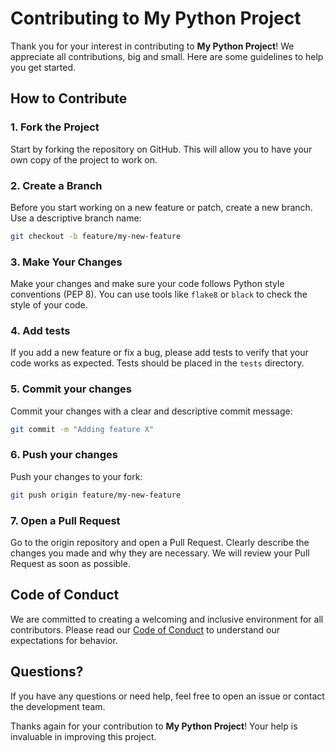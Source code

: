 <!--Voici un exemple de `CONTRIBUTING.md` qui suit les bonnes pratiques pour un projet
 Python :
-->

# Contributing to My Python Project

Thank you for your interest in contributing to **My Python Project**! We appreciate all contributions, big and small. Here are some guidelines to help you get started.

## How to Contribute

### 1. Fork the Project

Start by forking the repository on GitHub. This will allow you to have your own copy of the project to work on.

### 2. Create a Branch

Before you start working on a new feature or patch, create a new branch. Use a descriptive branch name:

```bash
git checkout -b feature/my-new-feature
```

### 3. Make Your Changes

Make your changes and make sure your code follows Python style conventions (PEP 8). You can use tools like `flake8` or `black` to check the style of your code.

### 4. Add tests

If you add a new feature or fix a bug, please add tests to verify that your code works as expected. Tests should be placed in the `tests` directory.

### 5. Commit your changes

Commit your changes with a clear and descriptive commit message:

```bash
git commit -m "Adding feature X"
```

### 6. Push your changes

Push your changes to your fork:

```bash
git push origin feature/my-new-feature
```

### 7. Open a Pull Request

Go to the origin repository and open a Pull Request. Clearly describe the changes you made and why they are necessary. We will review your Pull Request as soon as possible.

## Code of Conduct

We are committed to creating a welcoming and inclusive environment for all contributors. Please read our [Code of Conduct](CODE_OF_CONDUCT.md) to understand our expectations for behavior.

## Questions?

If you have any questions or need help, feel free to open an issue or contact the development team.

Thanks again for your contribution to **My Python Project**!
Your help is invaluable in improving this project.

<!--

### Explications des sections :

- **Titre et introduction** : Une introduction qui remercie les contributeurs et explique l'importance de leur contribution.
- **Instructions étape par étape** : Des étapes claires sur la façon de contribuer, y compris le forking, la création de branches, la réalisation de modifications, l'ajout de tests, et l'ouverture d'une Pull Request.
- **Code de conduite** : Un lien vers un document de code de conduite pour s'assurer que le projet reste accueillant et inclusif.
- **Questions** : Une invitation à poser des questions pour aider les contributeurs à se sentir à l'aise.

Cet exemple de `CONTRIBUTING.md` est structuré et informatif, ce qui facilite la contribution au projet pour les développeurs, qu'ils soient expérimentés ou nouveaux dans le projet.
-->
